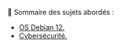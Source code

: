 👋 Sommaire des sujets abordés :

- [OS Debian 12.](https://github.com/0xCyberLiTech/OS-Debian-12)
- [Cybersécurité.]()



